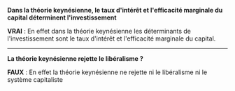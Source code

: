 **Dans la théorie keynésienne, le taux d'intérêt et l'efficacité marginale du capital déterminent l'investissement**

**VRAI** : En effet dans la théorie keynésienne les déterminants de l'investissement sont le taux d'intérêt et l'efficacité marginale du capital.

---
**La théorie keynésienne rejette le libéralisme ?**

**FAUX** : En effet la théorie keynésienne ne rejette ni le libéralisme ni le système capitaliste